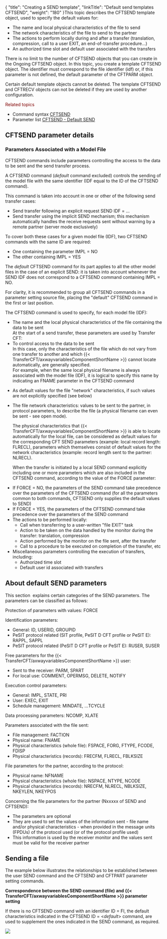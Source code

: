 {
    "title": "Creating  a SEND template",
    "linkTitle": "Default send templates CFTSEND",
    "weight": "180"
}This topic describes the
CFTSEND template object, used to specify the default values for:

- The name and local
    physical characteristics of the file to send
- The network characteristics
    of the file to send to the partner
- The actions to
    perform locally during and after a transfer (translation, compression,
    call to a user EXIT, an end-of-transfer procedure...)
- An authorized time
    slot and default user associated with the transfers

There is no limit to the number of CFTSEND objects that you can create
in the Ongoing CFTSEND object. In this topic, you create a template
CFTSEND object. The identifier must correspond to the file identifier
(idf) or, if this parameter is not defined, the default parameter of the
CFTPARM object.

Certain default template objects cannot be deleted. The template CFTSEND and CFTRECV objects can not be deleted if they are used by another configuration.

****<span style="color: #800000; text-decoration: none; font-weight: normal;">Related
topics</span>****

- Command syntax
    [CFTSEND](../../../c_intro_userinterfaces/command_summary#CFTSEND)
- Parameter list
    [CFTSEND - Default
    SEND](../../../c_intro_userinterfaces/web_copilot_ui/flow_def_intro/cftsend)

<span id="CFTSEND_parameter_details"></span>

## CFTSEND parameter details

<span id="Parameters_Associated_with_a_Model_File"></span>

### Parameters Associated with a Model File

CFTSEND commands include parameters controlling the access to the data
to be sent and the send transfer process.

A CFTSEND command (*default <span style="font-style: normal;">command
excluded</span>*) controls the sending of the model file with the same
identifier (IDF equal to the ID of the CFTSEND command).

This command is taken into account in one or other of the following
send transfer cases:

- Send transfer following
    an explicit request SEND IDF = ...
- Send transfer using
    the implicit SEND mechanism; this mechanism automatically handles the
    receive requests sent without warning by a remote partner (server mode
    exclusively)

To cover both these cases for a given model file (IDF), two CFTSEND
commands with the same ID are required:

- One containing
    the parameter IMPL = NO
- The other containing
    IMPL = YES

The *default* CFTSEND command for its part applies to all the other
model files in the case of an explicit SEND: it is taken into account
whenever the SEND IDF does not correspond to a CFTSEND command containing
IMPL = NO.

For clarity, it is recommended to group all CFTSEND commands in a parameter
setting source file, placing the "default" CFTSEND command in
the first or last position.

The CFTSEND command is used to specify, for each model file (IDF):

- The name and the
    local physical characteristics of the file containing the data to be sent  
    At the start of a send transfer, these parameters are used by Transfer
    CFT:
- To control
    access to the data to be sent  
    In this case, only the characteristics of the file which do not vary
    from one transfer to another and which {{< TransferCFT/axwayvariablesComponentShortName >}} cannot locate automatically,
    are generally specified.  
    For example, when the same local physical filename is always associated
    with the model file (IDF), it is logical to specify this name by indicating
    an FNAME parameter in the CFTSEND command

<!-- -->

- As default
    values for the file "network" characteristics, if such values
    are not explicitly specified (see below)
- The file network
    characteristics: values to be sent to the partner, in protocol parameters,
    to describe the file (a physical filename can even be sent - see open mode).  
      
    The physical characteristics that {{< TransferCFT/axwayvariablesComponentShortName >}} is able to locate automatically
    for the local file, can be considered as default values for the corresponding
    CFT SEND parameters (example: local record length: FLRECL), parameters
    which themselves consist of default values for the network characteristics
    (example: record length sent to the partner: NLRECL).  
      
    When the transfer is initiated by a local SEND command explicitly including
    one or more parameters which are also included in the CFTSEND command,
    according to the value of the FORCE parameter:

<!-- -->

- If FORCE =
    NO, the parameters of the SEND command take precedence over the parameters
    of the CFTSEND command (for all the parameters common to both commands,
    CFTSEND only supplies the default values to SEND)
- If FORCE =
    YES, the parameters of the CFTSEND command take precedence over the parameters
    of the SEND command
- The actions to
    be performed locally:
    -   Call when transferring
        to a user-written "file EXIT" task
    -   Action to be
        taken on the data handled by the monitor during the transfer: translation,
        compression
    -   Action performed
        by the monitor on the file sent, after the transfer
    -   Call to a procedure
        to be executed on completion of the transfer, etc
- Miscellaneous parameters
    controlling the execution of transfers, including:
    -   Authorized
        time slot
    -   Default user
        id associated with transfers

<span id="About_default_SEND_parameters"></span>

## About default SEND parameters

This section  explains
certain categories of the SEND parameters. The parameters can be classified
as follows:

Protection of parameters
with values: FORCE

Identification
parameters:

- General: ID,
    USERID, GROUPID
- PeSIT protocol
    related (SIT profile, PeSIT D CFT profile or PeSIT E): RAPPL, SAPPL
- PeSIT protocol
    related (PeSIT D CFT profile or PeSIT E): RUSER, SUSER

Free parameters
for the {{< TransferCFT/axwayvariablesComponentShortName  >}} user:

- Sent to the
    receiver: PARM, SPART
- For local use:
    COMMENT, OPERMSG, DELETE, NOTIFY

Execution control
parameters:

- General: IMPL,
    STATE, PRI
- User: EXEC,
    EXIT
- Schedule management:
    MINDATE, ...TCYCLE

Data processing
parameters: NCOMP, XLATE

Parameters associated
with the file sent:

- File management:
    FACTION
- Physical name:
    FNAME
- Physical characteristics
    (whole file): FSPACE, FORG, FTYPE, FCODE, FDISP
- Physical characteristics
    (records): FRECFM, FLRECL, FBLKSIZE

File parameters
for the partner, according to the protocol:

- Physical name:
    NFNAME
- Physical characteristics
    (whole file): NSPACE, NTYPE, NCODE
- Physical characteristics
    (records): NRECFM, NLRECL, NBLKSIZE, NKEYLEN, NKEYPOS

Concerning the file parameters for the partner (Nxxxxx of SEND and CFTSEND):

- The parameters
    are optional
- They are used to
    set the values of the information sent - file name and/or physical characteristics - when provided in the message units (FPDUs) of the protocol used (or
    of the protocol profile used)
- This information
    is used by the receiver monitor and the values sent must be valid for
    the receiver partner

## Sending a file  

The example below illustrates the relationships to be established between the user SEND command
and the CFTSEND and CFTPART parameter setting commands.

****Correspondence
between the SEND command (file) and {{< TransferCFT/axwayvariablesComponentShortName  >}} parameter setting****

If there is no CFTSEND command with an
identifier ID = FI, the default characteristics indicated in the CFTSEND
ID = &lt;*default*&gt; command, are used to supplement the ones indicated
in the SEND command, as required.

![](/Images/TransferCFT/send_a_file.GIF)
